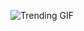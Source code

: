 ![Trending GIF](https://media1.giphy.com/media/YYKoJL28YtscdUTGWA/giphy.gif?cid=8bb21772i4kwvh63j1pl37gl3swgo8wt23qlq8q0u5oyc4ik&ep=v1_gifs_search&rid=giphy.gif&ct=g)
